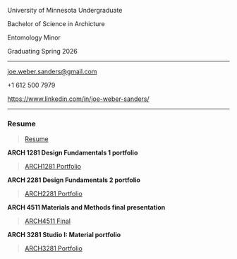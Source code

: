 University of Minnesota Undergraduate

Bachelor of Science in Archicture

Entomology Minor

Graduating Spring 2026

---
joe.weber.sanders@gmail.com
 
+1 612 500 7979

https://www.linkedin.com/in/joe-weber-sanders/

--- 
### **Resume**

> [Resume](https://github.com/user-attachments/files/17250385/Joseph-Sanders.2.pdf)

**ARCH 1281 Design Fundamentals 1 portfolio**

> [ARCH1281 Portfolio](https://github.com/user-attachments/files/17250392/ARCH.1281.JOE.SANDERS.CATALOG.3.-compressed.pdf)

**ARCH 2281 Design Fundamentals 2 portfolio**

> [ARCH2281 Portfolio](https://github.com/user-attachments/files/17250398/Sanders_ARCH3281_FinalPortfolio.1.-compressed.pdf)

**ARCH 4511 Materials and Methods final presentation**

> [ARCH4511 Final](https://github.com/user-attachments/files/17250400/assignment.3.board1-01-combined.pdf)

**ARCH 3281 Studio I: Material portfolio**

> [ARCH3281 Portfolio](https://github.com/user-attachments/files/17250401/Sanders_ARCH3281_FinalPortfolio.1.-compressed.pdf)
